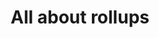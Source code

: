 ---
posted: true
guid: "ABA3A94B-125A-40CC-A5C4-4BC3276C69AB"
title: "All about rollups"
description: "Explore the limits of Ethereum and learn about optimistic and zero-knowledge proof rollups. Discover the major limitation of ZKP and its impact on NFTs."
pubDate: "Tue, 26 Jul 2022 18:00:00 -0500"
itunes-explicit: "no"
itunes-episode: 34
itunes-episodeType: full

# More info
youtube-full: https://youtu.be/CJxTg3nzm2w
discussion: https://twitter.com/fulldecent/status/1552130694725439490

# Timeline
timeline:
  - seconds: 0
    title: Intro
  - seconds: 47
    title: Limits of Ethereum (Mainnet)
  - seconds: 73
    title: Is Ethereum itsef a rollup?
  - seconds: 135
    title: Optimistic rollups
  - seconds: 393
    title: Zero-knowledge proof rollups
  - seconds: 734
    title: ZKP on Ethereum
  - seconds: 758
    title: The major limitation of ZKP
  - seconds: 871
    title: ZKP toxic waste
  - seconds: 1486
    title: ZKP to move NFTs
  - seconds: 1790
    title: QR codes and NFTs really change the world


# File information
enclosure-url: "https://media.phor.net/csh/2022-07-26-episode-34.m4a"
enclosure-length: 43336059
enclosure-type: "audio/x-m4a"
itunes-duration: 1974

# CSH information
badges: []
---